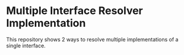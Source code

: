 # Multiple Interface Resolver Implementation 

This repository shows 2 ways to resolve multiple implementations of a single interface. 
